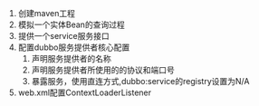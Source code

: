 1. 创建maven工程
2. 模拟一个实体Bean的查询过程
3. 提供一个service服务接口
4. 配置dubbo服务提供者核心配置
   1. 声明服务提供者的名称
   2. 声明服务提供者所使用的的协议和端口号
   3. 暴露服务，使用直连方式,dubbo:service的registry设置为N/A
5. web.xml配置ContextLoaderListener